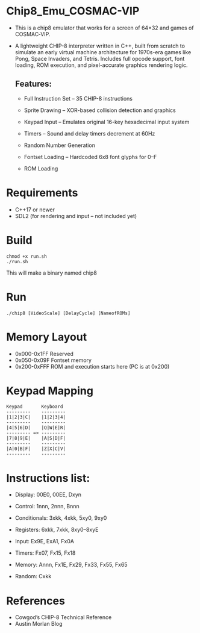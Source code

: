 # Chip8_Emu_COSMAC-VIP
  - This is a chip8 emulator that works for a screen of 64×32 and games of COSMAC‑VIP. 
  - A lightweight CHIP-8 interpreter written in C++, built from scratch to simulate an early virtual machine architecture for 1970s-era games like Pong, Space Invaders, and Tetris. Includes full opcode support, font loading, ROM execution, and pixel-accurate graphics rendering logic.

    ## Features:  
    - Full Instruction Set – 35 CHIP-8 instructions

    - Sprite Drawing – XOR-based collision detection and graphics

    - Keypad Input – Emulates original 16-key hexadecimal input system

    - Timers – Sound and delay timers decrement at 60Hz

    - Random Number Generation 

    - Fontset Loading – Hardcoded 6x8 font glyphs for 0–F

    - ROM Loading 
    
# Requirements
  - C++17 or newer
  - SDL2 (for rendering and input – not included yet)

# Build
```
chmod +x run.sh
./run.sh
```
This will make a binary named chip8
# Run
```
./chip8 [VideoScale] [DelayCycle] [NameofROMs]
```
# Memory Layout
- 0x000-0x1FF	Reserved
- 0x050-0x09F	Fontset memory
- 0x200-0xFFF	ROM and execution starts here (PC is at 0x200)

# Keypad Mapping
```
Keypad       Keyboard
---------    ---------
|1|2|3|C|    |1|2|3|4|
---------    ---------
|4|5|6|D|    |Q|W|E|R|
--------- => ---------
|7|8|9|E|    |A|S|D|F|
---------    ---------
|A|0|B|F|    |Z|X|C|V|
---------    ---------
```
# Instructions list:

  - Display: 00E0, 00EE, Dxyn

  - Control: 1nnn, 2nnn, Bnnn

  - Conditionals: 3xkk, 4xkk, 5xy0, 9xy0

  - Registers: 6xkk, 7xkk, 8xy0–8xyE

  - Input: Ex9E, ExA1, Fx0A

  - Timers: Fx07, Fx15, Fx18

  - Memory: Annn, Fx1E, Fx29, Fx33, Fx55, Fx65

  - Random: Cxkk

# References

  - Cowgod’s CHIP-8 Technical Reference
  - Austin Morlan Blog

    
